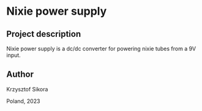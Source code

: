 # Nixie power supply

## Project description

Nixie power supply is a dc/dc converter for powering nixie tubes from a 9V input.

## Author

Krzysztof Sikora

Poland, 2023
